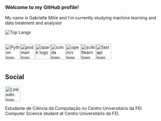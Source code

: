 ### Welcome to my GitHub profile!  
My name is Gabrielle Mitie and I'm currently studying machine learning and data treatment and analysis!  







![Top Langs](https://github-readme-stats.vercel.app/api/top-langs/?username=gabriellemitie&layout=compact)


##  


<div style="display: flex; flex-wrap: wrap;">

<img src="https://cdn.jsdelivr.net/gh/devicons/devicon@latest/icons/python/python-original.svg" alt="Python logo" width="50"/>

<img src="https://cdn.jsdelivr.net/gh/devicons/devicon@latest/icons/podman/podman-original.svg" alt="podman logo" width="50"/> 

<img src="https://cdn.jsdelivr.net/gh/devicons/devicon@latest/icons/apachespark/apachespark-original.svg" alt="spark logo" width="50"/>

<img src="https://cdn.jsdelivr.net/gh/devicons/devicon@latest/icons/anaconda/anaconda-original-wordmark.svg" alt="conda logo" width="50"/>
          
<img src="https://cdn.jsdelivr.net/gh/devicons/devicon@latest/icons/opencv/opencv-original-wordmark.svg" alt ="opencv logo" width="50"/>

<img src="https://cdn.jsdelivr.net/gh/devicons/devicon@latest/icons/scikitlearn/scikitlearn-original.svg"  alt ="scikitlearn logo" width="50"/>

<img src="https://cdn.jsdelivr.net/gh/devicons/devicon@latest/icons/fastapi/fastapi-original.svg" alt="fastapi logo" width="50"/>
          
          
          
          
          

          





</div>



</div><br/>


## Social 

  
<a href="https://www.linkedin.com/in/gabrielletenguan" target="_blank">
    <img src="https://cdn.jsdelivr.net/gh/devicons/devicon@latest/icons/linkedin/linkedin-original.svg" alt="LinkedIn logo" width="50"/>
</a>






Estudante de Ciência da Computação no Centro Universitário da FEI.  
Computer Science student at Centro Universitário da FEI.







